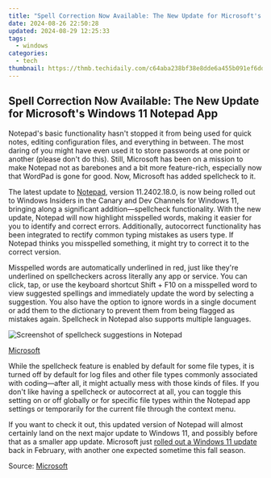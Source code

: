 ```yaml
---
title: "Spell Correction Now Available: The New Update for Microsoft's Windows 11 Notepad App"
date: 2024-08-26 22:50:28
updated: 2024-08-29 12:25:33
tags:
  - windows
categories:
  - tech
thumbnail: https://thmb.techidaily.com/c64aba238bf38e8dde6a455b091ef6dd75fa774a21d0b3000a42b8339ddfda6c.jpg
---
```


## Spell Correction Now Available: The New Update for Microsoft's Windows 11 Notepad App

Notepad's basic functionality hasn't stopped it from being used for quick notes, editing configuration files, and everything in between. The most daring of you might have even used it to store passwords at one point or another (please don't do this). Still, Microsoft has been on a mission to make Notepad not as barebones and a bit more feature-rich, especially now that WordPad is gone for good. Now, Microsoft has added spellcheck to it.

 The latest update to [Notepad](https://extra-lessons.techidaily.com/market-dominance-keyphrases-for-successful-advertising/), version 11.2402.18.0, is now being rolled out to Windows Insiders in the Canary and Dev Channels for Windows 11, bringing along a significant addition—spellcheck functionality. With the new update, Notepad will now highlight misspelled words, making it easier for you to identify and correct errors. Additionally, autocorrect functionality has been integrated to rectify common typing mistakes as users type. If Notepad thinks you misspelled something, it might try to correct it to the correct version.

 Misspelled words are automatically underlined in red, just like they're underlined on spellcheckers across literally any app or service. You can click, tap, or use the keyboard shortcut Shift + F10 on a misspelled word to view suggested spellings and immediately update the word by selecting a suggestion. You also have the option to ignore words in a single document or add them to the dictionary to prevent them from being flagged as mistakes again. Spellcheck in Notepad also supports multiple languages.

![Screenshot of spellcheck suggestions in Notepad](https://static1.howtogeekimages.com/wordpress/wp-content/uploads/2024/03/spellcheck-blog-post.png) 

[Microsoft](https://blogs.windows.com/windows-insider/2024/03/21/spellcheck-in-notepad-begins-rolling-out-to-windows-insiders/)

 While the spellcheck feature is enabled by default for some file types, it is turned off by default for log files and other file types commonly associated with coding—after all, it might actually mess with those kinds of files. If you don't like having a spellcheck or autocorrect at all, you can toggle this setting on or off globally or for specific file types within the Notepad app settings or temporarily for the current file through the context menu.

 If you want to check it out, this updated version of Notepad will almost certainly land on the next major update to Windows 11, and possibly before that as a smaller app update. Microsoft just [rolled out a Windows 11 update](https://fox-access.techidaily.com/updated-precision-control-for-incredible-android-time-lapses/) back in February, with another one expected sometime this fall season.

 Source: [Microsoft](https://blogs.windows.com/windows-insider/2024/03/21/spellcheck-in-notepad-begins-rolling-out-to-windows-insiders/)

<ins class="adsbygoogle"
     style="display:block"
     data-ad-format="autorelaxed"
     data-ad-client="ca-pub-7571918770474297"
     data-ad-slot="1223367746"></ins>



<ins class="adsbygoogle"
     style="display:block"
     data-ad-client="ca-pub-7571918770474297"
     data-ad-slot="8358498916"
     data-ad-format="auto"
     data-full-width-responsive="true"></ins>
